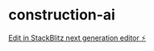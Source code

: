 # construction-ai

[Edit in StackBlitz next generation editor ⚡️](https://stackblitz.com/~/github.com/ComeOnOliver/construction-ai)